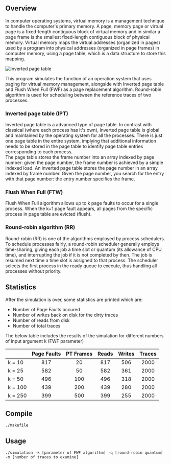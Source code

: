 
## Overview

In computer operating systems, virtual memory is a management technique to handle the computer's primary memory. A page, memory page or virtual page is a fixed-length contiguous block of virtual memory and in similar a page frame is the smallest fixed-length contiguous block of physical memory. Virtual memory maps the virtual addresses (organized in pages) used by a program into physical addresses (organized in page frames) in computer memory, using a page table, which is a data structure to store this mapping.


![Inverted page table](https://github.com/chanioxaris/VirtualMemory-PageTables/blob/master/img/IPT.png)

This program simulates the function of an operation system that uses paging for virtual memory management, alongside with Inverted page table and Flush When Full (FWF) as a page replacement algorithm. Round-robin algorithm is used for scheduling between the reference traces of two processes.

### Inverted page table (IPT)

Inverted page table is a advanced type of page table. In contrast with classical (where each process has it's own), inverted page table is global and maintained by the operating system for all the processes. There is just one page table in the entire system, implying that additional information needs to be stored in the page table to identify page table entries corresponding to each process. 
<br />
The page table stores the frame number into an array indexed by page number: given the page number, the frame number is achieved by a simple indexed load. An inverted page table stores the page number in an array indexed by frame number. Given the page number, you search for the entry with that page number: the entry number specifies the frame.


### Flush When Full (FTW)

Flush When Full algorithm allows up to k page faults to occur for a single process. When the k+1 page fault appears, all pages from the specific process in page table are evicted (flush).


### Round-robin algorithm (RR)
Round-robin (RR) is one of the algorithms employed by process schedulers. To schedule processes fairly, a round-robin scheduler generally employs time-sharing, giving each job a time slot or quantum (its allowance of CPU time), and interrupting the job if it is not completed by then. The job is resumed next time a time slot is assigned to that process. The scheduler selects the first process in the ready queue to execute, thus handling all processes without priority.


## Statistics

After the simulation is over, some statistics are printed which are: 
- Number of Page Faults occured 
- Number of writes back on disk for the dirty traces 
- Number of reads from disk
- Number of total traces 

The below table includes the results of the simulation for different numbers of input argument k (FWF parameter)

|         | Page Faults | PT Frames  | Reads | Writes | Traces | 
| :------ | :---------: | :--------: | :---: | :----: | :----: |
| k = 10  |     817     |     20     |  817  |   506  |  2000  |
| k = 25  |     582     |     50     |  582  |   361  |  2000  |  
| k = 50  |     496     |     100    |  496  |   318  |  2000  |  
| k = 100 |     439     |     200    |  439  |   280  |  2000  |  
| k = 250 |     399     |     500    |  399  |   255  |  2000  |  


## Compile

`./makefile`

## Usage

`./simulation -k [parameter of FWF algorithm] -q [round-robin quantum] -m [number of traces to examine]`

